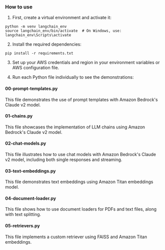 
### How to use

1. First, create a virtual environment and activate it:

```
python -m venv langchain_env
source langchain_env/bin/activate  # On Windows, use: langchain_env\Scripts\activate
```

2. Install the required dependencies:
```
pip install -r requirements.txt
```

3. Set up your AWS credentials and region in your environment variables or AWS configuration file.

4. Run each Python file individually to see the demonstrations:


#### 00-prompt-templates.py
This file demonstrates the use of prompt templates with Amazon Bedrock's Claude v2 model.

#### 01-chains.py
This file showcases the implementation of LLM chains using Amazon Bedrock's Claude v2 model.

#### 02-chat-models.py
This file illustrates how to use chat models with Amazon Bedrock's Claude v2 model, including both single responses and streaming.

#### 03-text-embeddings.py
This file demonstrates text embeddings using Amazon Titan embeddings model.

#### 04-document-loader.py
This file shows how to use document loaders for PDFs and text files, along with text splitting.

#### 05-retrievers.py
This file implements a custom retriever using FAISS and Amazon Titan embeddings.